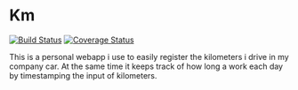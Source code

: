 # Km

[![Build Status](https://travis-ci.org/FreekKalter/km.svg?branch=master)](https://travis-ci.org/FreekKalter/km)
[![Coverage Status](https://img.shields.io/coveralls/FreekKalter/km.svg)](https://coveralls.io/r/FreekKalter/km?branch=master)

This is a personal webapp i use to easily register the kilometers i drive in my company car.
At the same time it keeps track of how long a work each day by timestamping the input of kilometers.
